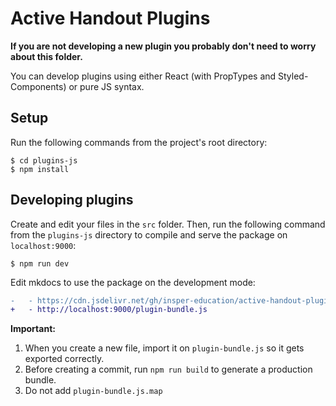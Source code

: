 # Active Handout Plugins

**If you are not developing a new plugin you probably don't need to worry about this folder.**

You can develop plugins using either React (with PropTypes and Styled-Components) or pure JS syntax.

## Setup

Run the following commands from the project's root directory:

    $ cd plugins-js
    $ npm install

## Developing plugins

Create and edit your files in the `src` folder. Then, run the following command from the `plugins-js` directory to compile and serve the package on `localhost:9000`:

    $ npm run dev
    
Edit mkdocs to use the package on the development mode:

``` diff
-   - https://cdn.jsdelivr.net/gh/insper-education/active-handout-plugins-js@main/package/plugin-bundle.js
+   - http://localhost:9000/plugin-bundle.js
```

**Important:**

1. When you create a new file, import it on `plugin-bundle.js` so it gets exported correctly.
2. Before creating a commit, run `npm run build` to generate a production bundle.
3. Do not add `plugin-bundle.js.map`
